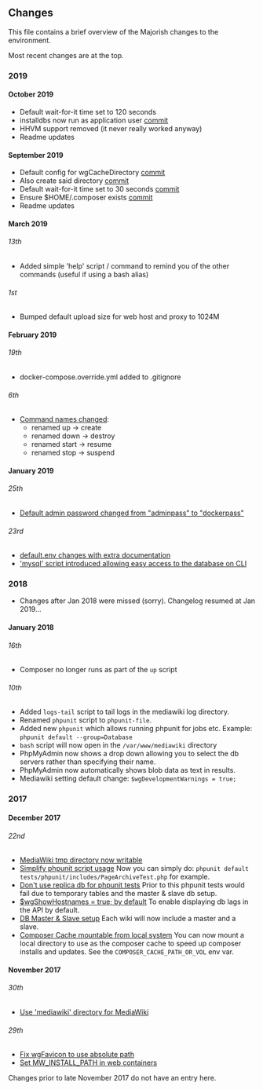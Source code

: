 ## Changes

This file contains a brief overview of the Majorish changes to the environment.

Most recent changes are at the top.

### 2019

#### October 2019

* Default wait-for-it time set to 120 seconds
* installdbs now run as application user [commit](https://github.com/addshore/mediawiki-docker-dev/commit/ac153fe87c4c3e84eddb2d39558661e6ebe1d8fd)
* HHVM support removed (it never really worked anyway)
* Readme updates


#### September 2019

* Default config for wgCacheDirectory [commit](https://github.com/addshore/mediawiki-docker-dev/commit/90422f2a80c4bcf6bcf1d97c1d2f17d63961f5b2)
 * Also create said directory [commit](https://github.com/addshore/mediawiki-docker-dev/commit/f5a5c484ce3c7170c0080b9c6efe02a52e504c98)
* Default wait-for-it time set to 30 seconds [commit](https://github.com/addshore/mediawiki-docker-dev/commit/149dfe532abfa5b76214e35c6fc0b842fe93ba88)
* Ensure $HOME/.composer exists [commit](https://github.com/addshore/mediawiki-docker-dev/commit/3d5128657ffab3ab0136b382ac7784610a7dfe48)
* Readme updates


#### March 2019

###### 13th

* Added simple 'help' script / command to remind you of the other commands (useful if using a bash alias)

###### 1st

* Bumped default upload size for web host and proxy to 1024M

#### February 2019

###### 19th

* docker-compose.override.yml added to .gitignore

###### 6th

* [Command names changed](https://github.com/addshore/mediawiki-docker-dev/pull/81):
  * renamed  up     -> create
  * renamed  down   -> destroy
  * renamed  start  -> resume
  * renamed  stop   -> suspend

#### January 2019

###### 25th

* [Default admin password changed from "adminpass" to "dockerpass"](https://github.com/addshore/mediawiki-docker-dev/pull/79)

###### 23rd

* [default.env changes with extra documentation](https://github.com/addshore/mediawiki-docker-dev/pull/78)
* ['mysql' script introduced allowing easy access to the database on CLI](https://github.com/addshore/mediawiki-docker-dev/pull/77)

### 2018

* Changes after Jan 2018 were missed (sorry). Changelog resumed at Jan 2019...

#### January 2018

###### 16th

* Composer no longer runs as part of the `up` script

###### 10th

* Added `logs-tail` script to tail logs in the mediawiki log directory.
* Renamed `phpunit` script to `phpunit-file`.
* Added new `phpunit` which allows running phpunit for jobs etc. Example: `phpunit default --group=Database`
* `bash` script will now open in the `/var/www/mediawiki` directory
* PhpMyAdmin now shows a drop down allowing you to select the db servers rather than specifying their name.
* PhpMyAdmin now automatically shows blob data as text in results.
* Mediawiki setting default change: `$wgDevelopmentWarnings = true;`

### 2017

#### December 2017

###### 22nd

* [MediaWiki tmp directory now writable](https://github.com/addshore/mediawiki-docker-dev/issues/38)
* [Simplify phpunit script usage](https://github.com/addshore/mediawiki-docker-dev/issues/15)
Now you can simply do: `phpunit default tests/phpunit/includes/PageArchiveTest.php` for example.
* [Don't use replica db for phpunit tests](https://github.com/addshore/mediawiki-docker-dev/commit/cdfc830a75510b5250a4031ef104eec381ba969d)
Prior to this phpunit tests would fail due to temporary tables and the master & slave db setup.
* [$wgShowHostnames = true; by default](https://github.com/addshore/mediawiki-docker-dev/commit/e7f572dd339b41dbcdb316238a4b1d09f9935416)
To enable displaying db lags in the API by default.
* [DB Master & Slave setup](https://github.com/addshore/mediawiki-docker-dev/commit/60f8d68d9bcd7cf0e220aa123dda90825b43dc40)
Each wiki will now include a master and a slave.
* [Composer Cache mountable from local system](https://github.com/addshore/mediawiki-docker-dev/commit/60f8d68d9bcd7cf0e220aa123dda90825b43dc40)
You can now mount a local directory to use as the composer cache to speed up composer installs and updates.
See the `COMPOSER_CACHE_PATH_OR_VOL` env var.

#### November 2017

###### 30th

* [Use 'mediawiki' directory for MediaWiki](https://github.com/addshore/mediawiki-docker-dev/commit/2ba1eb6d093dd141f4f4321a3464af94fa4a6aa6)

###### 29th

* [Fix wgFavicon to use absolute path](https://github.com/addshore/mediawiki-docker-dev/commit/67d5d75507c979ac7a80a46a7951b40652d60bff)
* [Set MW_INSTALL_PATH in web containers](https://github.com/addshore/mediawiki-docker-dev/commit/28733515c9127401f010a6f331b30c3d678afd97)

Changes prior to late November 2017 do not have an entry here.
